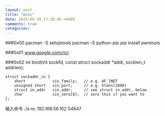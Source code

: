 ```yaml
---
layout: post
title: "misc"
date: 2015-09-20 17:36:09 +0800
comments: true
categories: 
---
```

###0x00
pacman -S setuptools
pacman -S python-pip
pip install pwntools

###0x01
www.google.com/ncr

###0x02
int bind(int sockfd, const struct sockaddr *addr,  socklen_t addrlen);

	struct sockaddr_in {
	    short            sin_family;   // e.g. AF_INET
	    unsigned short   sin_port;     // e.g. htons(3490)
	    struct in_addr   sin_addr;     // see struct in_addr, below
	    char             sin_zero[8];  // zero this if you want to
	};
输入命令
	./a
	nc 192.168.56.102 54647
